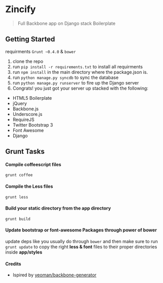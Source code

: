# Zincify

> Full Backbone app on Django stack Boilerplate

## Getting Started
requirments `Grunt ~0.4.0` & `bower`

1. clone the repo
2. run `pip install -r requirements.txt` to install all requirments
3. run `npm install` in the main directory where the package.json is.
4. run `python manage.py syncdb` to sync the database
5. run `python manage.py runserver` to fire up the Django server
6. Congrats! you just got your server up stacked with the following:
  - HTML5 Boilerplate
  - jQuery
  - Backbone.js
  - Underscore.js
  - RequireJS
  - Twitter Bootstrap 3
  - Font Awesome
  - Django 

## Grunt Tasks

#### Compile coffeescript files
`grunt coffee`

#### Compile the Less files
`grunt less`

#### Build your __static__ directory from the __app__ directory
`grunt build`

#### Update bootstrap or font-awesome Packages through power of bower
update deps like you usually do through `bower` and then make sure to run `grunt update` to copy the right __less & font__ files to their proper directories inside __app/styles__

#### Credits
- Ispired by [yeoman/backbone-generator](https://github.com/yeoman/generator-backbone)
